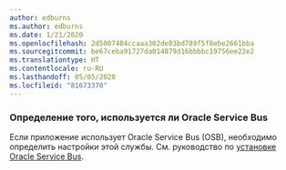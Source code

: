 ```yaml
---
author: edburns
ms.author: edburns
ms.date: 1/21/2020
ms.openlocfilehash: 2d5007404ccaaa302de83bd789f5f8ebe2661bba
ms.sourcegitcommit: be67ceba91727da014879d16bbbbc19756ee22e2
ms.translationtype: HT
ms.contentlocale: ru-RU
ms.lasthandoff: 05/05/2020
ms.locfileid: "81673370"
---
```

### <a name="determine-whether-oracle-service-bus-is-in-use"></a>Определение того, используется ли Oracle Service Bus

Если приложение использует Oracle Service Bus (OSB), необходимо определить настройки этой службы. См. руководство по [установке Oracle Service Bus](https://docs.oracle.com/en/middleware/fusion-middleware/12.2.1.3/inosb/product-installation.html).
